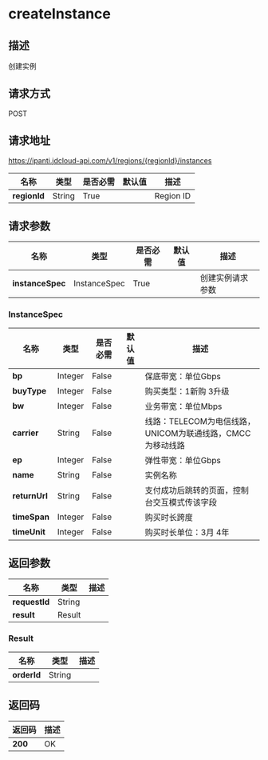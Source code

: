 # createInstance


## 描述
创建实例

## 请求方式
POST

## 请求地址
https://ipanti.jdcloud-api.com/v1/regions/{regionId}/instances

|名称|类型|是否必需|默认值|描述|
|---|---|---|---|---|
|**regionId**|String|True||Region ID|

## 请求参数
|名称|类型|是否必需|默认值|描述|
|---|---|---|---|---|
|**instanceSpec**|InstanceSpec|True||创建实例请求参数|

### InstanceSpec
|名称|类型|是否必需|默认值|描述|
|---|---|---|---|---|
|**bp**|Integer|False||保底带宽：单位Gbps|
|**buyType**|Integer|False||购买类型：1新购 3升级|
|**bw**|Integer|False||业务带宽：单位Mbps|
|**carrier**|String|False||线路：TELECOM为电信线路，UNICOM为联通线路，CMCC为移动线路|
|**ep**|Integer|False||弹性带宽：单位Gbps|
|**name**|String|False||实例名称|
|**returnUrl**|String|False||支付成功后跳转的页面，控制台交互模式传该字段|
|**timeSpan**|Integer|False||购买时长跨度|
|**timeUnit**|Integer|False||购买时长单位：3月 4年|

## 返回参数
|名称|类型|描述|
|---|---|---|
|**requestId**|String||
|**result**|Result||


### Result
|名称|类型|描述|
|---|---|---|
|**orderId**|String||

## 返回码
|返回码|描述|
|---|---|
|**200**|OK|
